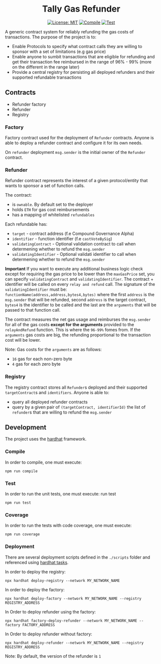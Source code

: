 <div align="center">

# Tally Gas Refunder

[![License: MIT](https://img.shields.io/badge/License-MIT-yellow.svg)](https://opensource.org/licenses/MIT)
[![Compile](https://github.com/withtally/Tally-Gas-Refunder/actions/workflows/compile.yml/badge.svg?branch=main)](https://github.com/withtally/Tally-Gas-Refunder/actions/workflows/compile.yml)
[![Test](https://github.com/withtally/Tally-Gas-Refunder/actions/workflows/test.yml/badge.svg?branch=main)](https://github.com/withtally/Tally-Gas-Refunder/actions/workflows/test.yml)

</div>

A generic contract system for reliably refunding the gas costs of transactions. The purpose of the project is to:
- Enable Protocols to specify what contract calls they are willing to sponsor with a set of limitations (e.g gas price)
- Enable anyone to sumbit transactions that are eligible for refunding and get their transaction fee reimbursed in the range of 96% - 99% (more on the different in the range later)
- Provide a central registry for persisting all deployed refunders and their supported refundable transactions

## Contracts

- Refunder factory
- Refunder
- Registry

### Factory

Factory contract used for the deployment of `Refunder` contracts. Anyone is able to deploy a refunder contract and configure it for its own needs.

On `refunder` deployment `msg.sender` is the initial owner of the `Refunder` contract.

### Refunder

Refunder contract represents the interest of a given protocol/entity that wants to sponsor a set of function calls.

The contract:
- is `ownable`. By default set to the deployer
- holds `ETH` for gas cost reimbursements
- has a mapping of whitelisted `refundables`

Each refundable has:
- `target` - contract address (f.e Compound Governance Alpha)
- `identifier` - function identifier (f.e `castVoteBySig`)
- `validatingContract` - Optional validation contract to call when determening whether to refund the `msg.sender`
- `validatingIdentifier` - Optional validati identifier to call when determening whether to refund the `msg.sender`

**Important**
If you want to execute any additional business logic check except for requiring the gas price to be lower than the `maxGasPrice` set, you can specify `validatingContract` and `validatingIdentifier`. The contract + identifier will be called on every `relay and refund` call.
The signature of the `validatingIdentifier` must be:
`functionName(address,address,bytes4,bytes)` where the first `address` is the `msg.sender` that will be refunded, second `address` is the target contract, `bytes4` is the identifier to be called and the last are the `arguments` that will be passed to that function call.

The contract measures the net gas usage and reimburses the `msg.sender` for all of the gas costs **except for the arguments** provided to the `relayAndRefund` function. This is where the `96-99%` fomes from. If the `arguments` gas costs are big, the refunding proportional to the transaction cost will be lower. 

Note: Gas costs for the `arguments` are as follows:
- `16` gas for each non-zero byte
- `4` gas for each zero byte

### Registry

The registry contract stores all `Refunder`s deployed and their supported `targetContract`s and `identifiers`. Anyone is able to:
- query all deployed refunder contracts
- query by a given pair of `(targetContract, identifierId)` the list of `refunder`s that are willing to refund the `msg.sender`

## Development

The project uses the [hardhat](https://hardhat.org/) framework. 

### Compile

In order to compile, one must execute:
```
npm run compile
```
### Test
In order to run the unit tests, one must execute:
run test
```
npm run test
```
### Coverage
In order to run the tests with code coverage, one must execute:

```
npm run coverage
```

### Deployment

There are several deployment scripts defined in the `./scripts` folder and referenced using [hardhat tasks](https://hardhat.org/guides/create-task.html).

In order to deploy the registry:
```
npx hardhat deploy-registry --network MY_NETWORK_NAME
```

In order to deploy the factory:
```
npx hardhat deploy-factory --network MY_NETWORK_NAME --registry REGISTRY_ADDRESS
```

In Order to deploy refunder using the factory:
```
npx hardhat factory-deploy-refunder --network MY_NETWORK_NAME --factory FACTORY_ADDRESS
```

In Order to deploy refunder without factory:
```
npx hardhat deploy-refunder --network MY_NETWORK_NAME --registry REGISTRY_ADDRESS
```
Note: By default, the version of the refunder is `1`